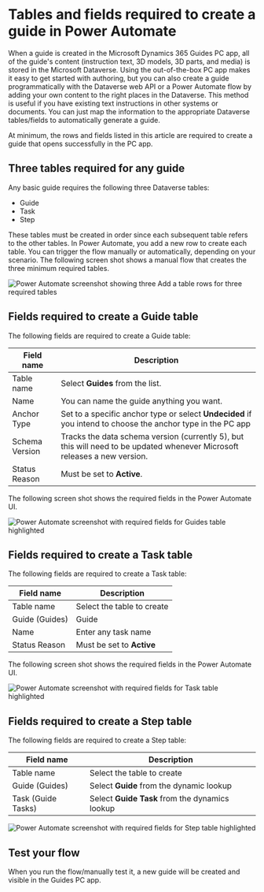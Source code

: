 
# Tables and fields required to create a guide in Power Automate

When a guide is created in the Microsoft Dynamics 365 Guides PC app, all of the guide's content (instruction text, 3D models, 3D parts, and media) is stored in the Microsoft Dataverse. Using the out-of-the-box PC app makes it easy to get started with authoring, but you can also create a guide programmatically with the Dataverse web API or a Power Automate flow by adding your own content to the right places in the Dataverse. This method is useful if you have existing text instructions in other systems or documents. You can just map the information to the appropriate Dataverse tables/fields to automatically generate a guide.

At minimum, the rows and fields listed in this article are required to create a guide that opens successfully in the PC app.

## Three tables required for any guide

Any basic guide requires the following three Dataverse tables:

- Guide
- Task
- Step

These tables must be created in order since each subsequent table refers to the other tables. In Power Automate, you add a new row to create each table. You can trigger the flow manually or automatically, depending on your scenario. The following screen shot shows a manual flow that creates the three minimum required tables.

![Power Automate screenshot showing three Add a table rows for three required tables](media/power-automate-create-tables.PNG "Power Automate screenshot showing three Add a table rows for three required tables")

## Fields required to create a Guide table

The following fields are required to create a Guide table:

|Field name|Description|
|-------------------------------|-------------------------------------------------|
|Table name|Select **Guides** from the list.|
|Name|You can name the guide anything you want.|
|Anchor Type|Set to a specific anchor type or select **Undecided** if you intend to choose the anchor type in the PC app|
|Schema Version|Tracks the data schema version (currently 5), but this will need to be updated whenever Microsoft releases a new version.
|Status Reason|Must be set to **Active**.|

The following screen shot shows the required fields in the Power Automate UI.

![Power Automate screenshot with required fields for Guides table highlighted](media/power-automate-guide-creation-fields.PNG "Power Automate screenshot with required fields for Guides table highlighted")

## Fields required to create a Task table

The following fields are required to create a Task table:

|Field name|Description|
|-------------------------------|-------------------------------------------------|
|Table name|Select the table to create|
|Guide (Guides)|Guide|
|Name|Enter any task name|
|Status Reason|Must be set to **Active**|

The following screen shot shows the required fields in the Power Automate UI.

![Power Automate screenshot with required fields for Task table highlighted](media/power-automate-task-creation-fields.PNG "Power Automate screenshot with required fields for Task table highlighted")

## Fields required to create a Step table

The following fields are required to create a Step table:

|Field name|Description|
|-------------------------------|-------------------------------------------------|
|Table name|Select the table to create|
|Guide (Guides)|Select **Guide** from the dynamic lookup|
|Task (Guide Tasks)|Select **Guide Task** from the dynamics lookup|

![Power Automate screenshot with required fields for Step table highlighted](media/power-automate-step-creation-fields.PNG "Power Automate screenshot with required fields for Step table highlighted")

## Test your flow

When you run the flow/manually test it, a new guide will be created and visible in the Guides PC app. 
